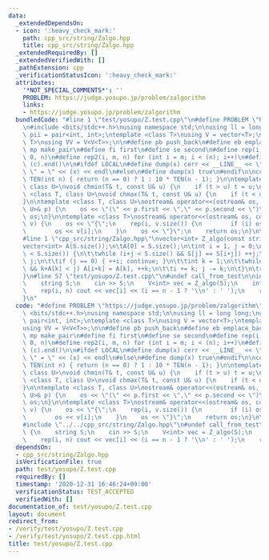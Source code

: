 ```yaml
---
data:
  _extendedDependsOn:
  - icon: ':heavy_check_mark:'
    path: cpp_src/string/Zalgo.hpp
    title: cpp_src/string/Zalgo.hpp
  _extendedRequiredBy: []
  _extendedVerifiedWith: []
  _pathExtension: cpp
  _verificationStatusIcon: ':heavy_check_mark:'
  attributes:
    '*NOT_SPECIAL_COMMENTS*': ''
    PROBLEM: https://judge.yosupo.jp/problem/zalgorithm
    links:
    - https://judge.yosupo.jp/problem/zalgorithm
  bundledCode: "#line 1 \"test/yosupo/Z.test.cpp\"\n#define PROBLEM \"https://judge.yosupo.jp/problem/zalgorithm\"\
    \n#include <bits/stdc++.h>\nusing namespace std;\n\nusing ll = long long;\nusing\
    \ pii = pair<int, int>;\ntemplate <class T>\nusing V = vector<T>;\ntemplate <class\
    \ T>\nusing VV = V<V<T>>;\n\n#define pb push_back\n#define eb emplace_back\n#define\
    \ mp make_pair\n#define fi first\n#define se second\n#define rep(i, n) rep2(i,\
    \ 0, n)\n#define rep2(i, m, n) for (int i = m; i < (n); i++)\n#define ALL(c) (c).begin(),\
    \ (c).end()\n\n#ifdef LOCAL\n#define dump(x) cerr << __LINE__ << \" \" << #x <<\
    \ \" = \" << (x) << endl\n#else\n#define dump(x) true\n#endif\n\nconstexpr ll\
    \ TEN(int n) { return (n == 0) ? 1 : 10 * TEN(n - 1); }\n\ntemplate <class T,\
    \ class U>\nvoid chmin(T& t, const U& u) {\n    if (t > u) t = u;\n}\ntemplate\
    \ <class T, class U>\nvoid chmax(T& t, const U& u) {\n    if (t < u) t = u;\n\
    }\n\ntemplate <class T, class U>\nostream& operator<<(ostream& os, const pair<T,\
    \ U>& p) {\n    os << \"(\" << p.first << \",\" << p.second << \")\";\n    return\
    \ os;\n}\n\ntemplate <class T>\nostream& operator<<(ostream& os, const vector<T>&\
    \ v) {\n    os << \"{\";\n    rep(i, v.size()) {\n        if (i) os << \",\";\n\
    \        os << v[i];\n    }\n    os << \"}\";\n    return os;\n}\n\n#define call_from_test\n\
    #line 1 \"cpp_src/string/Zalgo.hpp\"\nvector<int> Z_algo(const string &S) {\n\t\
    vector<int> A(S.size());\n\tA[0] = S.size();\n\tint i = 1, j = 0;\n\twhile (i\
    \ < S.size()) {\n\t\twhile (i+j < S.size() && S[j] == S[i+j]) ++j;\n\t\tA[i] =\
    \ j;\n\t\tif (j == 0) { ++i; continue; }\n\t\tint k = 1;\n\t\twhile (i+k < S.size()\
    \ && k+A[k] < j) A[i+k] = A[k], ++k;\n\t\ti += k; j -= k;\n\t}\n\treturn A;\n\
    }\n#line 57 \"test/yosupo/Z.test.cpp\"\n#undef call_from_test\n\nint main() {\n\
    \    string S;\n    cin >> S;\n    V<int> vec = Z_algo(S);\n    int n = vec.size();\n\
    \    rep(i, n) cout << vec[i] << (i == n - 1 ? '\\n' : ' ');\n    return 0;\n\
    }\n"
  code: "#define PROBLEM \"https://judge.yosupo.jp/problem/zalgorithm\"\n#include\
    \ <bits/stdc++.h>\nusing namespace std;\n\nusing ll = long long;\nusing pii =\
    \ pair<int, int>;\ntemplate <class T>\nusing V = vector<T>;\ntemplate <class T>\n\
    using VV = V<V<T>>;\n\n#define pb push_back\n#define eb emplace_back\n#define\
    \ mp make_pair\n#define fi first\n#define se second\n#define rep(i, n) rep2(i,\
    \ 0, n)\n#define rep2(i, m, n) for (int i = m; i < (n); i++)\n#define ALL(c) (c).begin(),\
    \ (c).end()\n\n#ifdef LOCAL\n#define dump(x) cerr << __LINE__ << \" \" << #x <<\
    \ \" = \" << (x) << endl\n#else\n#define dump(x) true\n#endif\n\nconstexpr ll\
    \ TEN(int n) { return (n == 0) ? 1 : 10 * TEN(n - 1); }\n\ntemplate <class T,\
    \ class U>\nvoid chmin(T& t, const U& u) {\n    if (t > u) t = u;\n}\ntemplate\
    \ <class T, class U>\nvoid chmax(T& t, const U& u) {\n    if (t < u) t = u;\n\
    }\n\ntemplate <class T, class U>\nostream& operator<<(ostream& os, const pair<T,\
    \ U>& p) {\n    os << \"(\" << p.first << \",\" << p.second << \")\";\n    return\
    \ os;\n}\n\ntemplate <class T>\nostream& operator<<(ostream& os, const vector<T>&\
    \ v) {\n    os << \"{\";\n    rep(i, v.size()) {\n        if (i) os << \",\";\n\
    \        os << v[i];\n    }\n    os << \"}\";\n    return os;\n}\n\n#define call_from_test\n\
    #include \"../../cpp_src/string/Zalgo.hpp\"\n#undef call_from_test\n\nint main()\
    \ {\n    string S;\n    cin >> S;\n    V<int> vec = Z_algo(S);\n    int n = vec.size();\n\
    \    rep(i, n) cout << vec[i] << (i == n - 1 ? '\\n' : ' ');\n    return 0;\n}"
  dependsOn:
  - cpp_src/string/Zalgo.hpp
  isVerificationFile: true
  path: test/yosupo/Z.test.cpp
  requiredBy: []
  timestamp: '2020-12-31 16:46:24+09:00'
  verificationStatus: TEST_ACCEPTED
  verifiedWith: []
documentation_of: test/yosupo/Z.test.cpp
layout: document
redirect_from:
- /verify/test/yosupo/Z.test.cpp
- /verify/test/yosupo/Z.test.cpp.html
title: test/yosupo/Z.test.cpp
---
```

